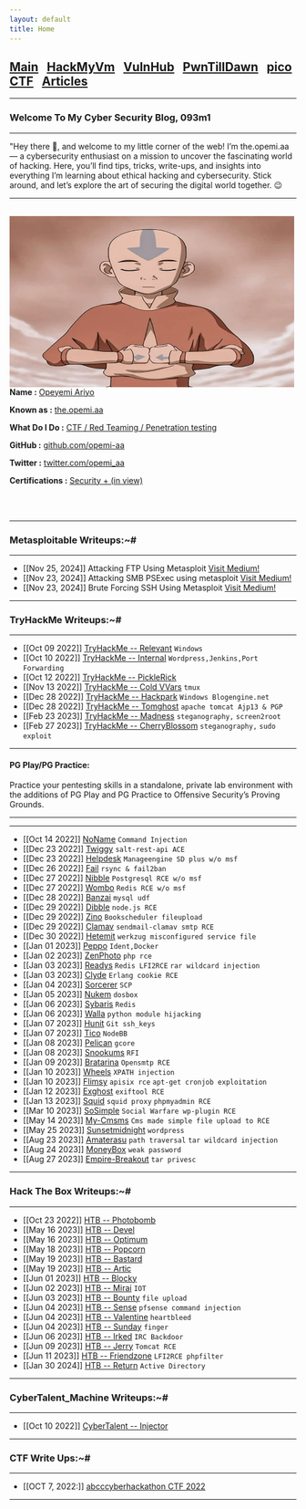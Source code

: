 ```yaml
---
layout: default
title: Home
---
```


<h2 class="mume-header" id="mainindexhtml-nbspnbsp-contactcontacthtml"><a href="./index.md">Main</a>&#xA0;&#xA0;&#xA0;<a href="/posts/Hackmyvm/index.html">HackMyVm</a>&#xA0;&#xA0;&#xA0;<a href="/posts/vulnhub/index.html">VulnHub</a>&#xA0;&#xA0;&#xA0;<a href="/posts/PTD/index.html">PwnTillDawn</a>&#xA0;&#xA0;&#xA0;<a href="/posts/echoCTF/index.html">picoCTF</a>&#xA0;&#xA0;&#xA0;<a href="/posts/Articles/index.html">Articles</a></h2>

* * *
### Welcome To My Cyber Security Blog, 093m1
* * *

"Hey there 👋, and welcome to my little corner of the web! I’m the.opemi.aa — a cybersecurity enthusiast on a mission to uncover the fascinating world of hacking. Here, you’ll find tips, tricks, write-ups, and insights into everything I’m learning about ethical hacking and cybersecurity. Stick around, and let’s explore the art of securing the digital world together. 😉  

<hr>
<br>
<img style="padding-right: 30px;" align="left"  width="500" height="300" src="images/avatar.jpg">
<br>
<p><strong>Name :</strong> <a href="#">Opeyemi Ariyo</a></p>
<p><strong>Known as :</strong> <a href="#">the.opemi.aa</a></p>
<p><strong>What Do I Do :</strong> <a href="#">CTF / Red Teaming / Penetration testing</a></p>
<p><strong>GitHub :</strong> <a href="https://github.com/opemi-aa/">github.com/opemi-aa</a></p>
<p><strong>Twitter :</strong> <a href="https://x.com/opemi_aa">twitter.com/opemi_aa</a></p>
<p><strong>Certifications :</strong> <a href="#">Security + (in view) </a></p>
<br clear="left">
<br clear="left">


* * *
### **Metasploitable Writeups:~#**
* * *

- [[Nov 25, 2024]] Attacking FTP Using Metasploit <a href="https://medium.com/@the.opemi.aa/metasploitable-3-ub1404-attacking-ftp-using-metasploit-8599cce53e6c" target="_blank">Visit Medium!</a>
- [[Nov 23, 2024]] Attacking SMB PSExec using metasploit <a href="https://medium.com/@the.opemi.aa/metasploitable-3-windows-server-2008-attacking-smb-psexec-using-metasploit-cc59ab488c5d" target="_blank">Visit Medium!</a>
- [[Nov 23, 2024]] Brute Forcing SSH Using Metasploit <a href="https://medium.com/@the.opemi.aa/metasploitable-2-brute-forcing-ssh-using-metasploit-8a74356271e6" target="_blank">Visit Medium!</a>



* * *
### **TryHackMe Writeups:~#**
* * *

- [[Oct 09 2022]] [TryHackMe -- Relevant](https://n16hth4wk07.github.io/posts/THM/Relevant.html) `Windows`
- [[Oct 10 2022]] [TryHackMe -- Internal](https://n16hth4wk07.github.io/posts/THM/Internal.html) `Wordpress,Jenkins,Port Forwarding`
- [[Oct 12 2022]] [TryHackMe -- PickleRick](https://n16hth4wk07.github.io/posts/THM/PickleRick.html)
- [[Nov 13 2022]] [TryHackMe -- Cold VVars](https://n16hth4wk07.github.io/posts/THM/coldvvars.html) `tmux`
- [[Dec 28 2022]] [TryHackMe -- Hackpark](https://n16hth4wk07.github.io/posts/THM/HackPark.html) `Windows Blogengine.net`
- [[Dec 28 2022]] [TryHackMe -- Tomghost](https://n16hth4wk07.github.io/posts/THM/Tomghost.html) `apache tomcat Ajp13 & PGP`
- [[Feb 23 2023]] [TryHackMe -- Madness](https://n16hth4wk07.github.io/posts/THM/madness.html) `steganography,` `screen2root`
- [[Feb 27 2023]] [TryHackMe -- CherryBlossom](https://n16hth4wk07.github.io/posts/THM/cherryblossom.html) `steganography,` `sudo exploit` 

* * *
<h4 class="mume-header" id="pg">PG Play/PG Practice:</h4>
Practice your pentesting skills in a standalone, private lab environment with the additions of PG Play and PG Practice to Offensive Security’s Proving Grounds. 
<hr>
<hr>

- [[Oct 14 2022]] [NoName](https://n16hth4wk07.github.io/posts/PG/Noname.html) `Command Injection`
- [[Dec 23 2022]] [Twiggy](https://n16hth4wk07.github.io/posts/OSCP/Twiggy.html) `salt-rest-api ACE`
- [[Dec 23 2022]] [Helpdesk](https://n16hth4wk07.github.io/posts/OSCP/Helpdesk.html) `Manageengine SD plus w/o msf`
- [[Dec 26 2022]] [Fail](https://n16hth4wk07.github.io/posts/PG/Fail.html) `rsync & fail2ban`
- [[Dec 27 2022]] [Nibble](https://n16hth4wk07.github.io/posts/PG/Nibbles.html) `Postgresql RCE w/o msf`
- [[Dec 27 2022]] [Wombo](https://n16hth4wk07.github.io/posts/PG/Wombo.html) `Redis RCE w/o msf`
- [[Dec 28 2022]] [Banzai](https://n16hth4wk07.github.io/posts/PG/Banzai.html) `mysql udf`
- [[Dec 29 2022]] [Dibble](https://n16hth4wk07.github.io/posts/PG/Dibble.html) `node.js RCE`
- [[Dec 29 2022]] [Zino](https://n16hth4wk07.github.io/posts/PG/Zino.html) `Bookscheduler fileupload`
- [[Dec 29 2022]] [Clamav](https://n16hth4wk07.github.io/posts/PG/clamav.html) `sendmail-clamav smtp RCE`
- [[Dec 30 2022]] [Hetemit](https://n16hth4wk07.github.io/posts/PG/Htemit.html) `werkzug misconfigured service file`
- [[Jan 01 2023]] [Peppo](https://n16hth4wk07.github.io/posts/PG/Peppo.html) `Ident,Docker`
- [[Jan 02 2023]] [ZenPhoto](https://n16hth4wk07.github.io/posts/PG/Zenphoto.html) `php rce`
- [[Jan 03 2023]] [Readys](https://n16hth4wk07.github.io/posts/PG/Readys.html) `Redis LFI2RCE` `rar wildcard injection`
- [[Jan 03 2023]] [Clyde](https://n16hth4wk07.github.io/posts/PG/Clyde.html) `Erlang cookie RCE`
- [[Jan 04 2023]] [Sorcerer](https://n16hth4wk07.github.io/posts/PG/Sorcerer.html) `SCP` 
- [[Jan 05 2023]] [Nukem](https://n16hth4wk07.github.io/posts/PG/Nukem.html) `dosbox`
- [[Jan 06 2023]] [Sybaris](https://n16hth4wk07.github.io/posts/PG/Sybaris.html) `Redis`
- [[Jan 06 2023]] [Walla](https://n16hth4wk07.github.io/posts/PG/Walla.html) `python module hijacking`
- [[Jan 07 2023]] [Hunit](https://n16hth4wk07.github.io/posts/PG/Hunit.html) `Git ssh_keys`
- [[Jan 07 2023]] [Tico](https://n16hth4wk07.github.io/posts/PG/Tico.html) `NodeBB`
- [[Jan 08 2023]] [Pelican](https://n16hth4wk07.github.io/posts/PG/Pelican.html) `gcore`
- [[Jan 08 2023]] [Snookums](https://n16hth4wk07.github.io/posts/PG/Snookums.html) `RFI`
- [[Jan 09 2023]] [Bratarina](https://n16hth4wk07.github.io/posts/PG/Bratarina.html) `Opensmtp RCE`
- [[Jan 10 2023]] [Wheels](https://n16hth4wk07.github.io/posts/PG/Wheels.html) `XPATH injection` 
- [[Jan 10 2023]] [Flimsy](https://n16hth4wk07.github.io/posts/PG/Flimsy.html) `apisix rce` `apt-get cronjob exploitation`
- [[Jan 12 2023]] [Exghost](https://n16hth4wk07.github.io/posts/PG/Exghost.html) `exiftool RCE`
- [[Jan 13 2023]] [Squid](https://n16hth4wk07.github.io/posts/PG/Squid.html) `squid proxy` `phpmyadmin RCE`
- [[Mar 10 2023]] [SoSimple](https://n16hth4wk07.github.io/posts/PG/sosimple.html) `Social Warfare wp-plugin RCE` 
- [[May 14 2023]] [My-Cmsms](https://n16hth4wk07.github.io/posts/PG/my-cmsms.html) `Cms made simple file upload to RCE` 
- [[May 25 2023]] [Sunsetmidnight](https://n16hth4wk07.github.io/posts/PG/sunsetmidnight.html) `wordpress`
- [[Aug 23 2023]] [Amaterasu](https://n16hth4wk07.github.io/posts/PG/amaterasu.html) `path traversal` `tar wildcard injection`
- [[Aug 24 2023]] [MoneyBox](https://n16hth4wk07.github.io/posts/PG/moneybox.html) `weak password`
- [[Aug 27 2023]] [Empire-Breakout](https://n16hth4wk07.github.io/posts/PG/empire-breakout.html) `tar privesc`

* * *
### **Hack The Box Writeups:~#**
* * *

- [[Oct 23 2022]] [HTB -- Photobomb](https://n16hth4wk07.github.io/posts/HTB/Photobomb.html)
- [[May 16 2023]] [HTB -- Devel](https://n16hth4wk07.github.io/posts/HTB/devel.html)
- [[May 16 2023]] [HTB -- Optimum](https://n16hth4wk07.github.io/posts/HTB/optimum.html)
- [[May 18 2023]] [HTB -- Popcorn](https://n16hth4wk07.github.io/posts/HTB/popcorn.html)
- [[May 19 2023]] [HTB -- Bastard](https://n16hth4wk07.github.io/posts/HTB/bastard.html)
- [[May 19 2023]] [HTB -- Artic](https://n16hth4wk07.github.io/posts/HTB/artic.html)
- [[Jun 01 2023]] [HTB -- Blocky](https://n16hth4wk07.github.io/posts/HTB/blocky.html)
- [[Jun 02 2023]] [HTB -- Mirai](https://n16hth4wk07.github.io/posts/HTB/mirai.html) `IOT`
- [[Jun 03 2023]] [HTB -- Bounty](https://n16hth4wk07.github.io/posts/HTB/bounty.html) `file upload`
- [[Jun 04 2023]] [HTB -- Sense](https://n16hth4wk07.github.io/posts/HTB/sense.html) `pfsense command injection`
- [[Jun 04 2023]] [HTB -- Valentine](https://n16hth4wk07.github.io/posts/HTB/valentine.html) `heartbleed` 
- [[Jun 04 2023]] [HTB -- Sunday](https://n16hth4wk07.github.io/posts/HTB/sunday.html) `finger`
- [[Jun 06 2023]] [HTB -- Irked](https://n16hth4wk07.github.io/posts/HTB/irked.html) `IRC Backdoor`
- [[Jun 09 2023]] [HTB -- Jerry](https://n16hth4wk07.github.io/posts/HTB/jerry.html) `Tomcat RCE`
- [[Jun 11 2023]] [HTB -- Friendzone](https://n16hth4wk07.github.io/posts/HTB/friendzone.html) `LFI2RCE phpfilter`
- [[Jan 30 2024]] [HTB -- Return](https://n16hth4wk07.github.io/posts/HTB/return.html) `Active Directory`

* * *
### **CyberTalent_Machine Writeups:~#**
* * *

- [[Oct 10 2022]] [CyberTalent -- Injector](https://n16hth4wk07.github.io/posts/CyberTalent/Injector.html)

* * *
### **CTF Write Ups:~#**
* * *

- [[OCT 7, 2022:]] [abcccyberhackathon CTF 2022](https://n16hth4wk07.github.io/posts/CTF/abcctf.html)

* * *
